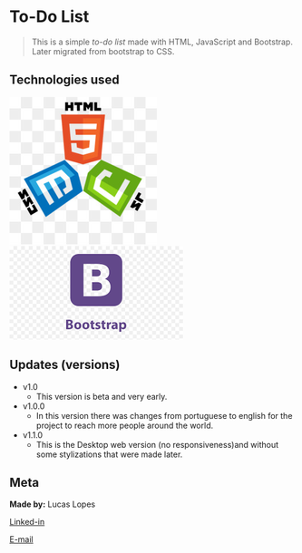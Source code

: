 # To-Do List

>This is a simple _to-do list_ made with HTML, JavaScript and Bootstrap. Later migrated from bootstrap to CSS. 

## Technologies used


![Technologies](img/readme/3.png "Technologies")
![Bootstrap](img/readme/bootstrap.png "Bootstrap")

## Updates (versions)
* v1.0
    * This version is beta and very early.
* v1.0.0
    * In this version there was changes from portuguese to english for the project to reach more people around the world.
* v1.1.0
    * This is the Desktop web version (no responsiveness)and without some stylizations that were made later.


## Meta
**Made by:** Lucas Lopes

[Linked-in](https://www.linkedin.com/in/lucas-lopes-840965190/ "My Linked-in")

[E-mail](mailto:lucas.santos.pessoal@outlook.com "My e-mail")

 